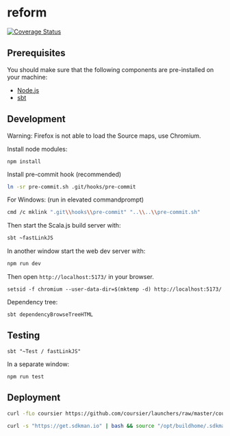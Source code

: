 # reform

[![Coverage Status](https://coveralls.io/repos/github/reform-org/reform/badge.svg?branch=test-coverage)](https://coveralls.io/github/reform-org/reform?branch=test-coverage)

## Prerequisites

You should make sure that the following components are pre-installed on your machine:

 - [Node.js](https://nodejs.org/en/download/)
 - [sbt](https://www.scala-sbt.org/)

## Development

Warning: Firefox is not able to load the Source maps, use Chromium.

Install node modules:
```
npm install
```

Install pre-commit hook (recommended)

```bash
ln -sr pre-commit.sh .git/hooks/pre-commit
```
For Windows: (run in elevated commandprompt)
```bash
cmd /c mklink ".git\\hooks\\pre-commit" "..\\..\\pre-commit.sh"
```

Then start the Scala.js build server with:
```bash
sbt ~fastLinkJS
```

In another window start the web dev server with:
```bash
npm run dev
```

Then open `http://localhost:5173/` in your browser.

```
setsid -f chromium --user-data-dir=$(mktemp -d) http://localhost:5173/
```

Dependency tree:
```
sbt dependencyBrowseTreeHTML
```

## Testing

```
sbt "~Test / fastLinkJS"
```

In a separate window:
```
npm run test
```

## Deployment

```bash
curl -fLo coursier https://github.com/coursier/launchers/raw/master/coursier && chmod +x coursier && ./coursier setup --yes && source ~/.profile && sbt fastLinkJS && npm ci && npm run build

curl -s "https://get.sdkman.io" | bash && source "/opt/buildhome/.sdkman/bin/sdkman-init.sh" && sdk install sbt && sbt fastLinkJS && npm ci && npm run build
```